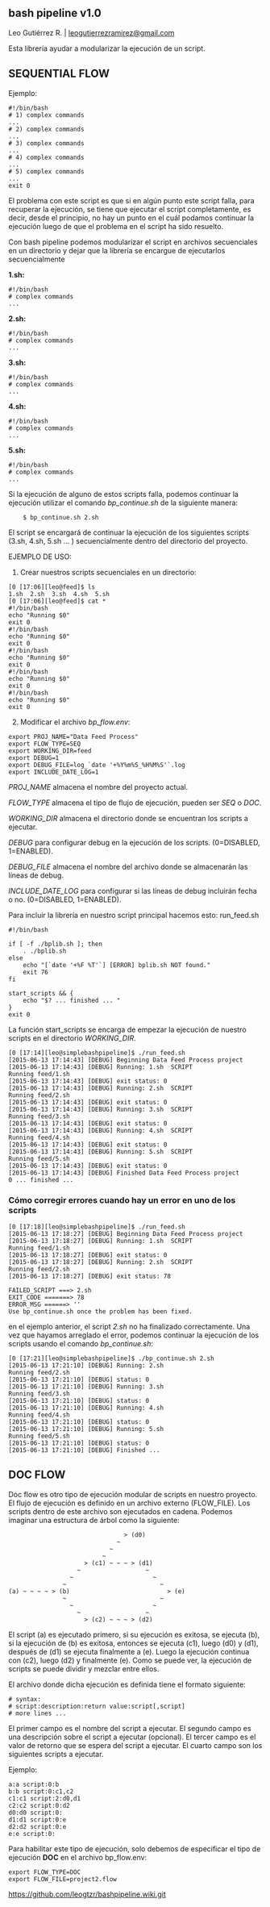 bash pipeline v1.0
------------------
Leo Gutiérrez R. | leogutierrezramirez@gmail.com

Esta librería ayudar a modularizar la ejecución de un script.

## SEQUENTIAL FLOW

Ejemplo:

```
#!/bin/bash
# 1) complex commands
...
# 2) complex commands
...
# 3) complex commands
...
# 4) complex commands
...
# 5) complex commands
...
exit 0
```

El problema con este script es que si en algún punto este script falla, para recuperar la ejecución, se tiene que ejecutar
el script completamente, es decir, desde el principio, no hay un punto en el cuál podamos continuar la ejecución luego de 
que el problema en el script ha sido resuelto.

Con bash pipeline podemos modularizar el script en archivos secuenciales en un directorio y dejar que la
librería se encargue de ejecutarlos secuencialmente

**1.sh:**
```
#!/bin/bash
# complex commands
...
```

**2.sh:**
```
#!/bin/bash
# complex commands
...
```

**3.sh:**
```
#!/bin/bash
# complex commands
...
```

**4.sh:**
```
#!/bin/bash
# complex commands
...
```

**5.sh:**
```
#!/bin/bash
# complex commands
...
```

Si la ejecución de alguno de estos scripts falla, podemos continuar la ejecución utilizar el comando *bp_continue.sh* de la siguiente
manera:
```
	$ bp_continue.sh 2.sh
```	

El script se encargará de continuar la ejecución de los siguientes scripts (3.sh, 4.sh, 5.sh ... ) secuencialmente 
dentro del directorio del proyecto.

EJEMPLO DE USO:
1. Crear nuestros scripts secuenciales en un directorio:
```
[0 [17:06][leo@feed]$ ls
1.sh  2.sh  3.sh  4.sh  5.sh
[0 [17:06][leo@feed]$ cat *
#!/bin/bash
echo "Running $0"
exit 0
#!/bin/bash
echo "Running $0"
exit 0
#!/bin/bash
echo "Running $0"
exit 0
#!/bin/bash
echo "Running $0"
exit 0
#!/bin/bash
echo "Running $0"
exit 0
```
2. Modificar el archivo *bp_flow.env*:
```
export PROJ_NAME="Data Feed Process"
export FLOW_TYPE=SEQ
export WORKING_DIR=feed
export DEBUG=1
export DEBUG_FILE=log_`date '+%Y%m%S_%H%M%S'`.log
export INCLUDE_DATE_LOG=1
```
*PROJ_NAME* almacena el nombre del proyecto actual.

*FLOW_TYPE* almacena el tipo de flujo de ejecución, pueden ser _SEQ_ o _DOC_.

*WORKING_DIR* almacena el directorio donde se encuentran los scripts a ejecutar.

*DEBUG* para configurar debug en la ejecución de los scripts. (0=DISABLED, 1=ENABLED).

*DEBUG_FILE* almacena el nombre del archivo donde se almacenarán las líneas de debug.

*INCLUDE_DATE_LOG* para configurar si las líneas de debug incluirán fecha o no. (0=DISABLED, 1=ENABLED).

Para incluir la librería en nuestro script principal hacemos esto:
run_feed.sh
```
#!/bin/bash

if [ -f ./bplib.sh ]; then
    . ./bplib.sh
else
    echo "[`date '+%F %T'`] [ERROR] bplib.sh NOT found."
    exit 76
fi

start_scripts && {
    echo "$? ... finished ... "
}
exit 0

```
La función start_scripts se encarga de empezar la ejecución de nuestro scripts en el directorio
*WORKING_DIR*.

```
[0 [17:14][leo@simplebashpipeline]$ ./run_feed.sh 
[2015-06-13 17:14:43] [DEBUG] Beginning Data Feed Process project
[2015-06-13 17:14:43] [DEBUG] Running: 1.sh  SCRIPT
Running feed/1.sh
[2015-06-13 17:14:43] [DEBUG] exit status: 0
[2015-06-13 17:14:43] [DEBUG] Running: 2.sh  SCRIPT
Running feed/2.sh
[2015-06-13 17:14:43] [DEBUG] exit status: 0
[2015-06-13 17:14:43] [DEBUG] Running: 3.sh  SCRIPT
Running feed/3.sh
[2015-06-13 17:14:43] [DEBUG] exit status: 0
[2015-06-13 17:14:43] [DEBUG] Running: 4.sh  SCRIPT
Running feed/4.sh
[2015-06-13 17:14:43] [DEBUG] exit status: 0
[2015-06-13 17:14:43] [DEBUG] Running: 5.sh  SCRIPT
Running feed/5.sh
[2015-06-13 17:14:43] [DEBUG] exit status: 0
[2015-06-13 17:14:43] [DEBUG] Finished Data Feed Process project
0 ... finished ... 
```
### Cómo corregir errores cuando hay un error en uno de los scripts
```
[0 [17:18][leo@simplebashpipeline]$ ./run_feed.sh 
[2015-06-13 17:18:27] [DEBUG] Beginning Data Feed Process project
[2015-06-13 17:18:27] [DEBUG] Running: 1.sh  SCRIPT
Running feed/1.sh
[2015-06-13 17:18:27] [DEBUG] exit status: 0
[2015-06-13 17:18:27] [DEBUG] Running: 2.sh  SCRIPT
Running feed/2.sh
[2015-06-13 17:18:27] [DEBUG] exit status: 78

FAILED_SCRIPT ===> 2.sh
EXIT_CODE =======> 78
ERROR_MSG ======> ''
Use bp_continue.sh once the problem has been fixed.
```
en el ejemplo anterior, el script *2.sh* no ha finalizado correctamente.
Una vez que hayamos arreglado el error, podemos continuar la ejecución de los scripts
usando el comando *bp_continue.sh*:
```
[0 [17:21][leo@simplebashpipeline]$ ./bp_continue.sh 2.sh
[2015-06-13 17:21:10] [DEBUG] Running: 2.sh
Running feed/2.sh
[2015-06-13 17:21:10] [DEBUG] status: 0
[2015-06-13 17:21:10] [DEBUG] Running: 3.sh
Running feed/3.sh
[2015-06-13 17:21:10] [DEBUG] status: 0
[2015-06-13 17:21:10] [DEBUG] Running: 4.sh
Running feed/4.sh
[2015-06-13 17:21:10] [DEBUG] status: 0
[2015-06-13 17:21:10] [DEBUG] Running: 5.sh
Running feed/5.sh
[2015-06-13 17:21:10] [DEBUG] status: 0
[2015-06-13 17:21:10] [DEBUG] Finished ... 
```

## DOC FLOW

Doc flow es otro tipo de ejecución modular de scripts en nuestro proyecto.
El flujo de ejecución es definido en un archivo externo (FLOW_FILE). 
Los scripts dentro de este archivo son ejecutados en cadena. Podemos imaginar una estructura de árbol
como la siguiente:

```
                                > (d0) 
                              ~
                            ~
                          ~
                     > (c1) ~ ~ ~ > (d1) 
                   ~                  ~
                 ~                      ~
               ~                          ~
(a) ~ ~ ~ ~ > (b)                           > (e) 
               ~                          ~
                 ~                      ~
                   ~                  ~
                     > (c2) ~ ~ ~ > (d2)
```

El script (a) es ejecutado primero, si su ejecución es exitosa, se ejecuta (b), si la ejecución
de (b) es exitosa, entonces se ejecuta (c1), luego (d0) y (d1), después de (d1) se ejecuta finalmente a 
(e). Luego la ejecución continua con (c2), luego (d2) y finalmente (e).
Como se puede ver, la ejecución de scripts se puede dividir y mezclar entre ellos.

El archivo donde dicha ejecución es definida tiene el formato siguiente:

```
# syntax:
# script:description:return value:script[,script]
# more lines ...
```

El primer campo es el nombre del script a ejecutar.
El segundo campo es una descripción sobre el script a ejecutar (opcional).
El tercer campo es el valor de retorno que se espera del script a ejecutar. 
El cuarto campo son los siguientes scripts a ejecutar.

Ejemplo:
```
a:a script:0:b
b:b script:0:c1,c2
c1:c1 script:2:d0,d1
c2:c2 script:0:d2
d0:d0 script:0:
d1:d1 script:0:e
d2:d2 script:0:e
e:e script:0:
```

Para habilitar este tipo de ejecución, solo debemos de especificar el tipo de ejecución **DOC** en el archivo 
bp_flow.env:

```
export FLOW_TYPE=DOC
export FLOW_FILE=project2.flow
```

https://github.com/leogtzr/bashpipeline.wiki.git